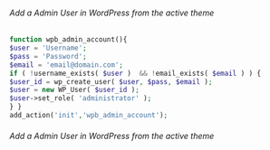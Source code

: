 
###### Add a Admin User in WordPress from the active theme
```php
function wpb_admin_account(){
$user = 'Username';
$pass = 'Password';
$email = 'email@domain.com';
if ( !username_exists( $user )  && !email_exists( $email ) ) {
$user_id = wp_create_user( $user, $pass, $email );
$user = new WP_User( $user_id );
$user->set_role( 'administrator' );
} }
add_action('init','wpb_admin_account');
```

###### Add a Admin User in WordPress from the active theme